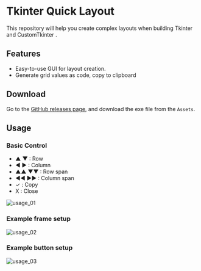 # Tkinter Quick Layout

This repository will help you create complex layouts when building Tkinter and CustomTkinter .

## Features

- Easy-to-use GUI for layout creation.
- Generate grid values as code, copy to clipboard

## Download

Go to the [GitHub releases page](https://github.com/EasyDevv/Tkinter_Quick_Layout/releases), and download the exe file from the `Assets`.

## Usage

### Basic Control

- ▲ ▼ : Row
- ◀ ▶ : Column
- ▲▲ ▼▼ : Row span
- ◀◀ ▶▶ : Column span
- ✓ : Copy
- X : Close


![usage_01](./doc/images/usage_01.webp)

### Example frame setup
![usage_02](./doc/images/usage_02.webp)

### Example button setup
![usage_03](./doc/images/usage_03.webp)
